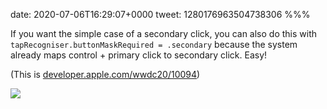 date: 2020-07-06T16:29:07+0000
tweet: 1280176963504738306
%%%

If you want the simple case of a secondary click, you can also do this with `tapRecogniser.buttonMaskRequired = .secondary` because the system already maps control + primary click to secondary click. Easy!

(This is [developer.apple.com/wwdc20/10094](https://developer.apple.com/wwdc20/10094))

![](EcQaJ4yXkAYFbYC.jpg)
